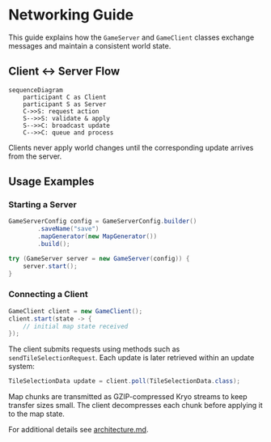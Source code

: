 # Networking Guide

This guide explains how the `GameServer` and `GameClient` classes exchange messages and maintain a consistent world state.

## Client ↔ Server Flow

```mermaid
sequenceDiagram
    participant C as Client
    participant S as Server
    C->>S: request action
    S-->>S: validate & apply
    S-->>C: broadcast update
    C-->>C: queue and process
```

Clients never apply world changes until the corresponding update arrives from the server.

## Usage Examples

### Starting a Server

```java
GameServerConfig config = GameServerConfig.builder()
        .saveName("save")
        .mapGenerator(new MapGenerator())
        .build();

try (GameServer server = new GameServer(config)) {
    server.start();
}
```

### Connecting a Client

```java
GameClient client = new GameClient();
client.start(state -> {
    // initial map state received
});
```

The client submits requests using methods such as `sendTileSelectionRequest`. Each update is later retrieved within an update system:

```java
TileSelectionData update = client.poll(TileSelectionData.class);
```

Map chunks are transmitted as GZIP-compressed Kryo streams to keep transfer
sizes small. The client decompresses each chunk before applying it to the map
state.

For additional details see [architecture.md](architecture.md).
